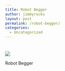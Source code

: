 ```yaml
---
title: Robot Begger
author: jimmyrocks
layout: post
permalink: /robot-begger/
categories:
  - Uncategorized
---
```

# 

![][1]

 [1]: http://media.tumblr.com/RkNsJZueFhc0kh1wnTmkYSsMo1_500.jpg

Robot Begger